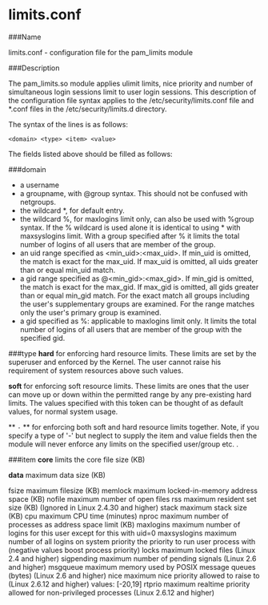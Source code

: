 # limits.conf

###Name

limits.conf - configuration file for the pam_limits module

###Description

The pam_limits.so module applies ulimit limits, nice priority and number of simultaneous login sessions limit to user login sessions. This description of the configuration file syntax applies to the /etc/security/limits.conf file and *.conf files in the /etc/security/limits.d directory.

The syntax of the lines is as follows:

`<domain> <type> <item> <value>`

The fields listed above should be filled as follows:

###domain
* a username
* a groupname, with @group syntax. This should not be confused with netgroups.
* the wildcard *, for default entry.
* the wildcard %, for maxlogins limit only, can also be used with %group syntax. If the % wildcard is used alone it is identical to using * with maxsyslogins limit. With a group specified after % it limits the total number of logins of all users that are member of the group.
* an uid range specified as <min_uid>:<max_uid>. If min_uid is omitted, the match is exact for the max_uid. If max_uid is omitted, all uids greater than or equal min_uid match.
* a gid range specified as @<min_gid>:<max_gid>. If min_gid is omitted, the match is exact for the max_gid. If max_gid is omitted, all gids greater than or equal min_gid match. For the exact match all groups including the user's supplementary groups are examined. For the range matches only the user's primary group is examined.
* a gid specified as %:<gid> applicable to maxlogins limit only. It limits the total number of logins of all users that are member of the group with the specified gid.
    
###type
**hard**
  for enforcing hard resource limits. These limits are set by the superuser and enforced by the Kernel. The user cannot raise his requirement of system resources above such values.
  
**soft**
  for enforcing soft resource limits. These limits are ones that the user can move up or down within the permitted range by any pre-existing hard limits. The values specified with this token can be thought of as default values, for normal system usage.

** `-` **
  for enforcing both soft and hard resource limits together.
  Note, if you specify a type of '-' but neglect to supply the item and value fields then the module will never enforce any limits on the specified user/group etc. .

###item
**core**
limits the core file size (KB)

**data**
maximum data size (KB)

fsize
maximum filesize (KB)
memlock
maximum locked-in-memory address space (KB)
nofile
maximum number of open files
rss
maximum resident set size (KB) (Ignored in Linux 2.4.30 and higher)
stack
maximum stack size (KB)
cpu
maximum CPU time (minutes)
nproc
maximum number of processes
as
address space limit (KB)
maxlogins
maximum number of logins for this user except for this with uid=0
maxsyslogins
maximum number of all logins on system
priority
the priority to run user process with (negative values boost process priority)
locks
maximum locked files (Linux 2.4 and higher)
sigpending
maximum number of pending signals (Linux 2.6 and higher)
msgqueue
maximum memory used by POSIX message queues (bytes) (Linux 2.6 and higher)
nice
maximum nice priority allowed to raise to (Linux 2.6.12 and higher) values: [-20,19]
rtprio
maximum realtime priority allowed for non-privileged processes (Linux 2.6.12 and higher)